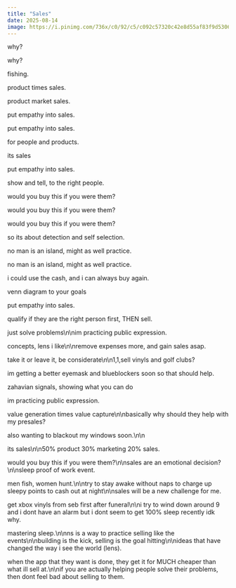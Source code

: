 ```yaml
---
title: "Sales"
date: 2025-08-14
image: https://i.pinimg.com/736x/c0/92/c5/c092c57320c42e8d55af83f9d5306314.jpg
---
```


why?

why?

fishing.

product times sales.

product market sales.

put empathy into sales.

put empathy into sales.

for people and products.

its sales

put empathy into sales.

show and tell, to the right people.

would you buy this if you were them?

would you buy this if you were them?

would you buy this if you were them?

so its about detection and self selection.

no man is an island, might as well practice.

no man is an island, might as well practice.

i could use the cash, and i can always buy again.

venn diagram to your goals

put empathy into sales.

qualify if they are the right person first, THEN sell.

just solve problems\n\nim practicing public expression.

concepts, lens i like\n\nremove expenses more, and gain sales asap.

take it or leave it, be considerate\n\n1,1,sell vinyls and golf clubs?

im getting a better eyemask and blueblockers soon so that should help.

zahavian signals, showing what you can do

im practicing public expression.

value generation times value capture\n\nbasically why should they help with my presales?

also wanting to blackout my windows soon.\n\n

its sales\n\n50% product 30% marketing 20% sales.

would you buy this if you were them?\n\nsales are an emotional decision?\n\nsleep proof of work event.

men fish, women hunt.\n\ntry to stay awake without naps to charge up sleepy points to cash out at night\n\nsales will be a new challenge for me.

get xbox vinyls from seb first after funeral\n\ni try to wind down around 9 and i dont have an alarm but i dont seem to get 100% sleep recently idk why.

mastering sleep.\n\nns is a way to practice selling like the events\n\nbuilding is the kick, selling is the goal hitting\n\nideas that have changed the way i see the world (lens).

when the app that they want is done, they get it for MUCH cheaper than what ill sell at.\n\nif you are actually helping people solve their problems, then dont feel bad about selling to them.
